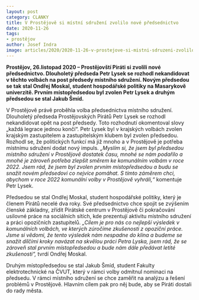 ```yaml
---
layout: post
category: CLANKY
title: V Prostějově si místní sdružení zvolilo nové předsednictvo
date: 2020-11-26
tags: 
- prostějov
author: Josef Indra
image: articles/2020/2020-11-26-v-prostejove-si-mistni-sdruzeni-zvolilo-nove-predsednictvo.jpg  #751x422 pixelu
---
```


**Prostějov, 26.listopad 2020 – Prostějovští Piráti si zvolili nové předsednictvo. Dlouholetý předseda Petr Lysek se rozhodl nekandidovat v těchto volbách na post předsedy místního sdružení. Novým předsedou se tak stal Ondřej Moskal, student hospodářské politiky na Masarykově univerzitě. Prvním místopředsedou byl zvolen Petr Lysek a druhým předsedou se stal Jakub Šmíd.**
 
V Prostějově právě proběhla volba předsednictva místního sdružení. Dlouholetý předseda Prostějovských Pirátů Petr Lysek se rozhodl nekandidovat opět na post předsedy. Toto rozhodnutí okomentoval slovy „každá legrace jednou končí“. Petr Lysek byl v krajských volbách zvolen krajským zastupitelem a zastupitelským klubem byl zvolen předsedou. Rozhodl se, že politických funkcí má již mnoho a v Prostějově je potřeba místnímu sdružení dodat nový impuls. *„Myslím si, že jsem byl předsedou místního sdružení v Prostějově dostatek času, mnohé se nám podařilo a mnohé je zároveň potřeba zlepšit směrem ke komunálním volbám v roce 2022. Jsem rád, že jsem byl zvolen prvním místopředsedou a budu se snažit novém předsedovi co nejvíce pomáhat. S tímto záměrem chci, abychom v roce 2022 komunální volby v Prostějově vyhráli,“* komentuje Petr Lysek.
 
Předsedou se stal Ondřej Moskal, student hospodářské politiky, který je členem Pirátů necelé dva roky. Své předsednictvo chce spojit se zvýšením členské základny, zřídit Pirátské centrum v Prostějově či pokračování usilovné práce na sociálních sítích, kde prezentují aktivitu místního sdružení a práci opozičních zastupitelů. *„Cílem je pro nás co nejlepší výsledek v komunálních volbách, ve kterých zúročíme zkušenosti z opoziční práce. Jsme si vědomi, že tento výsledek nám nespadne do klína a budeme se snažit dílčími kroky navázat na skvělou práci Petra Lyska, jsem rád, že se zároveň stal prvním místopředsedou a bude nám dále předávat letité zkušenosti“,* tvrdí Ondřej Moskal. 
 
Druhým místopředsedou se stal Jakub Šmíd, student Fakulty elektrotechnické na ČVUT, který v rámci volby odmítnul nominaci na předsedu. V rámci místního sdružení se chce zaměřit na analýzu a řešení problémů v Prostějově. Hlavním cílem pak pro něj bude, aby se Piráti dostali do rady města. 
